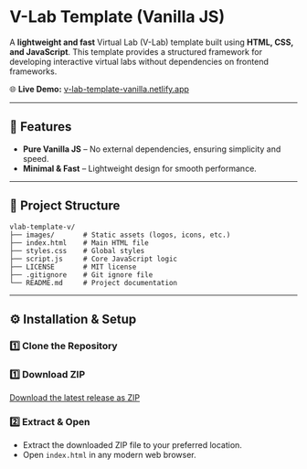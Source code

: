 # V-Lab Template (Vanilla JS)

A **lightweight and fast** Virtual Lab (V-Lab) template built using **HTML, CSS, and JavaScript**. This template provides a structured framework for developing interactive virtual labs without dependencies on frontend frameworks.

🌐 **Live Demo:** [v-lab-template-vanilla.netlify.app](https://v-lab-template-vanilla.netlify.app/)

---

## 🚀 Features

- **Pure Vanilla JS** – No external dependencies, ensuring simplicity and speed.
- **Minimal & Fast** – Lightweight design for smooth performance.

---

## 📂 Project Structure

```
vlab-template-v/
├── images/       # Static assets (logos, icons, etc.)
├── index.html    # Main HTML file
├── styles.css    # Global styles
├── script.js     # Core JavaScript logic
├── LICENSE       # MIT license
├── .gitignore    # Git ignore file
└── README.md     # Project documentation
```

---

## ⚙️ Installation & Setup

### 1️⃣ Clone the Repository

### 1️⃣ Download ZIP

[Download the latest release as ZIP](https://github.com/mayankdotasm/vlab-template-v/archive/refs/heads/main.zip)

### 2️⃣ Extract & Open

- Extract the downloaded ZIP file to your preferred location.
- Open `index.html` in any modern web browser.
